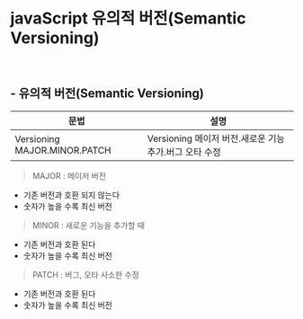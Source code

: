 # javaScript 유의적 버전(Semantic Versioning)

<br />

## - 유의적 버전(Semantic Versioning)

문법 | 설명
--|--
Versioning MAJOR.MINOR.PATCH | Versioning 메이저 버전.새로운 기능 추가.버그 오타 수정

> MAJOR : 메이저 버전
- 기존 버전과 호환 되지 않는다
- 숫자가 높을 수록 최신 버전

> MINOR : 새로운 기능을 추가할 때
- 기존 버전과 호환 된다
- 숫자가 높을 수록 최신 버전

> PATCH : 버그, 오타 사소한 수정
- 기존 버전과 호환 된다
- 숫자가 높을 수록 최신 버전
